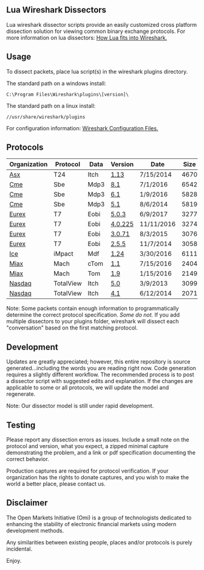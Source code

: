 ## Lua Wireshark Dissectors

Lua wireshark dissector scripts provide an easily customized cross platform dissection solution for viewing common binary exchange protocols. For more information on lua dissectors: [How Lua fits into Wireshark.](https://wiki.wireshark.org/Lua#How_Lua_fits_into_Wireshark "Wireshark's Lua Documentation")

## Usage

To dissect packets, place lua script(s) in the wireshark plugins directory.

The standard path on a windows install:

```
C:\Program Files\Wireshark\plugins\[version]\
```
The standard path on a linux install:

```
//usr/share/wireshark/plugins
```
For configuration information: [Wireshark Configuration Files.](https://www.wireshark.org/docs/wsug_html_chunked/ChAppFilesConfigurationSection.html "Wireshark Files Configuration Documentation")
## Protocols

|Organization | Protocol | Data | Version | Date | Size | Testing|
|--- | --- | --- | --- | --- | --- | ---|
|[Asx](https://github.com/Open-Markets-Initiative/wireshark-lua/tree/master/Asx "Australian Securities Exchange Dissectors") | T24 | Itch | [1.13](https://github.com/Open-Markets-Initiative/wireshark-lua/blob/master/Asx/Asx.T24.Itch.1.13.Script.Dissector.lua "Australian Securities Exchange 1.13 Script Dissector") | 7/15/2014 | 4670 | Verified|
|[Cme](https://github.com/Open-Markets-Initiative/wireshark-lua/tree/master/Cme "Chicago Mercantile Exchange Dissectors") | Sbe | Mdp3 | [8.1](https://github.com/Open-Markets-Initiative/wireshark-lua/blob/master/Cme/Cme.Sbe.Mdp3.8.1.Script.Dissector.lua "Chicago Mercantile Exchange 8.1 Script Dissector") | 7/1/2016 | 6542 | Verified|
|[Cme](https://github.com/Open-Markets-Initiative/wireshark-lua/tree/master/Cme "Chicago Mercantile Exchange Dissectors") | Sbe | Mdp3 | [6.1](https://github.com/Open-Markets-Initiative/wireshark-lua/blob/master/Cme/Cme.Sbe.Mdp3.6.1.Script.Dissector.lua "Chicago Mercantile Exchange 6.1 Script Dissector") | 1/9/2016 | 5828 | Verified|
|[Cme](https://github.com/Open-Markets-Initiative/wireshark-lua/tree/master/Cme "Chicago Mercantile Exchange Dissectors") | Sbe | Mdp3 | [5.1](https://github.com/Open-Markets-Initiative/wireshark-lua/blob/master/Cme/Cme.Sbe.Mdp3.5.1.Script.Dissector.lua "Chicago Mercantile Exchange 5.1 Script Dissector") | 8/6/2014 | 5819 | Verified|
|[Eurex](https://github.com/Open-Markets-Initiative/wireshark-lua/tree/master/Eurex "Eurex Exchange Dissectors") | T7 | Eobi | [5.0.3](https://github.com/Open-Markets-Initiative/wireshark-lua/blob/master/Eurex/Eurex.T7.Eobi.5.0.3.Script.Dissector.lua "Eurex Exchange 5.0.3 Script Dissector") | 6/9/2017 | 3277 | Untested|
|[Eurex](https://github.com/Open-Markets-Initiative/wireshark-lua/tree/master/Eurex "Eurex Exchange Dissectors") | T7 | Eobi | [4.0.225](https://github.com/Open-Markets-Initiative/wireshark-lua/blob/master/Eurex/Eurex.T7.Eobi.4.0.225.Script.Dissector.lua "Eurex Exchange 4.0.225 Script Dissector") | 11/11/2016 | 3274 | Untested|
|[Eurex](https://github.com/Open-Markets-Initiative/wireshark-lua/tree/master/Eurex "Eurex Exchange Dissectors") | T7 | Eobi | [3.0.71](https://github.com/Open-Markets-Initiative/wireshark-lua/blob/master/Eurex/Eurex.T7.Eobi.3.0.71.Script.Dissector.lua "Eurex Exchange 3.0.71 Script Dissector") | 8/3/2015 | 3076 | Untested|
|[Eurex](https://github.com/Open-Markets-Initiative/wireshark-lua/tree/master/Eurex "Eurex Exchange Dissectors") | T7 | Eobi | [2.5.5](https://github.com/Open-Markets-Initiative/wireshark-lua/blob/master/Eurex/Eurex.T7.Eobi.2.5.5.Script.Dissector.lua "Eurex Exchange 2.5.5 Script Dissector") | 11/7/2014 | 3058 | Untested|
|[Ice](https://github.com/Open-Markets-Initiative/wireshark-lua/tree/master/Ice "Intercontinental Exchange Dissectors") | iMpact | Mdf | [1.24](https://github.com/Open-Markets-Initiative/wireshark-lua/blob/master/Ice/Ice.iMpact.Mdf.1.24.Script.Dissector.lua "Intercontinental Exchange 1.24 Script Dissector") | 3/30/2016 | 6111 | Verified|
|[Miax](https://github.com/Open-Markets-Initiative/wireshark-lua/tree/master/Miax "Miami International Securities Exchange Dissectors") | Mach | cTom | [1.1](https://github.com/Open-Markets-Initiative/wireshark-lua/blob/master/Miax/Miax.Mach.cTom.1.1.Script.Dissector.lua "Miami International Securities Exchange 1.1 Script Dissector") | 7/15/2016 | 2404 | Verified|
|[Miax](https://github.com/Open-Markets-Initiative/wireshark-lua/tree/master/Miax "Miami International Securities Exchange Dissectors") | Mach | Tom | [1.9](https://github.com/Open-Markets-Initiative/wireshark-lua/blob/master/Miax/Miax.Mach.Tom.1.9.Script.Dissector.lua "Miami International Securities Exchange 1.9 Script Dissector") | 1/15/2016 | 2149 | Verified|
|[Nasdaq](https://github.com/Open-Markets-Initiative/wireshark-lua/tree/master/Nasdaq "National Association of Securities Dealers Automated Quotations Dissectors") | TotalView | Itch | [5.0](https://github.com/Open-Markets-Initiative/wireshark-lua/blob/master/Nasdaq/Nasdaq.TotalView.Itch.5.0.Script.Dissector.lua "National Association of Securities Dealers Automated Quotations 5.0 Script Dissector") | 3/9/2013 | 3099 | Untested|
|[Nasdaq](https://github.com/Open-Markets-Initiative/wireshark-lua/tree/master/Nasdaq "National Association of Securities Dealers Automated Quotations Dissectors") | TotalView | Itch | [4.1](https://github.com/Open-Markets-Initiative/wireshark-lua/blob/master/Nasdaq/Nasdaq.TotalView.Itch.4.1.Script.Dissector.lua "National Association of Securities Dealers Automated Quotations 4.1 Script Dissector") | 6/12/2014 | 2071 | Untested|

Note: Some packets contain enough information to programmatically determine the correct protocol specification.  *Some do not.*  If you add multiple dissectors to your plugins folder, wireshark will dissect each "conversation" based on the first matching protocol.

## Development

Updates are greatly appreciated; however, this entire repository is source generated...including the words you are reading right now. Code generation requires a slightly different workflow.  The recommended process is to post a dissector script with suggested edits and explanation.  If the changes are applicable to some or all protocols, we will update the model and regenerate.

Note: Our dissector model is still under rapid development.

## Testing

Please report any dissection errors as issues.  Include a small note on the protocol and version, what you expect, a zipped minimal capture demonstrating the problem, and a link or pdf specification documenting the correct behavior. 

Production captures are required for protocol verification.  If your organization has the rights to donate captures, and you wish to make the world a better place, please contact us.

## Disclaimer

The Open Markets Initiative (Omi) is a group of technologists dedicated to enhancing the stability of electronic financial markets using modern development methods.

Any similarities between existing people, places and/or protocols is purely incidental.

Enjoy.

